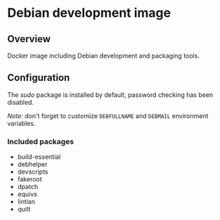 # Debian development image

## Overview
Docker image including Debian development and packaging tools.

## Configuration
The _sudo_ package is installed by default, password checking has been disabled.

_Note:_ don't forget to customize `DEBFULLNAME` and `DEBMAIL` environment variables.

### Included packages
* build-essential
* debhelper
* devscripts
* fakeroot
* dpatch
* equivs
* lintian
* quilt
